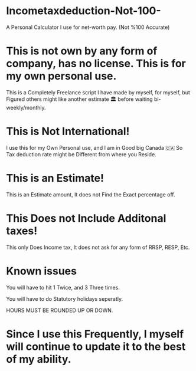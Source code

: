 # Incometaxdeduction-Not-100-
A Personal Calculator I use for net-worth pay. (Not %100 Accurate)

# This is not own by any form of company, has no license. This is for my own personal use.
This is a Completely Freelance script I have made by myself, for myself, but Figured others might like another estimate 🏛️ before waiting bi-weekly/monthly.

# This is Not International!
I use this for my Own Personal use, and I am in Good big Canada 🇨🇦 So Tax deduction rate might be Different from where you Reside.

# This is an Estimate!
This is an Estimate amount, It does not Find the Exact percentage off.

# This Does not Include Additonal taxes!
This only Does Income tax, It does not ask for any form of RRSP, RESP, Etc.



# Known issues
You will have to hit 1 Twice, and 3 Three times.

You will have to do Statutory holidays seperatly.

HOURS MUST BE ROUNDED UP OR DOWN.

# Since I use this Frequently, I myself will continue to update it to the best of my ability.
